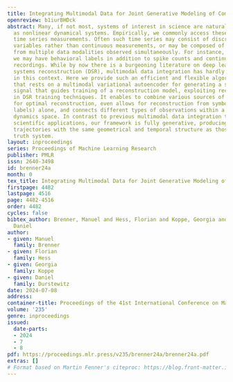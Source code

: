```yaml
---
title: Integrating Multimodal Data for Joint Generative Modeling of Complex Dynamics
openreview: b1iurBHDck
abstract: Many, if not most, systems of interest in science are naturally described
  as nonlinear dynamical systems. Empirically, we commonly access these systems through
  time series measurements. Often such time series may consist of discrete random
  variables rather than continuous measurements, or may be composed of measurements
  from multiple data modalities observed simultaneously. For instance, in neuroscience
  we may have behavioral labels in addition to spike counts and continuous physiological
  recordings. While by now there is a burgeoning literature on deep learning for dynamical
  systems reconstruction (DSR), multimodal data integration has hardly been considered
  in this context. Here we provide such an efficient and flexible algorithmic framework
  that rests on a multimodal variational autoencoder for generating a sparse teacher
  signal that guides training of a reconstruction model, exploiting recent advances
  in DSR training techniques. It enables to combine various sources of information
  for optimal reconstruction, even allows for reconstruction from symbolic data (class
  labels) alone, and connects different types of observations within a common latent
  dynamics space. In contrast to previous multimodal data integration techniques for
  scientific applications, our framework is fully generative, producing, after training,
  trajectories with the same geometrical and temporal structure as those of the ground
  truth system.
layout: inproceedings
series: Proceedings of Machine Learning Research
publisher: PMLR
issn: 2640-3498
id: brenner24a
month: 0
tex_title: Integrating Multimodal Data for Joint Generative Modeling of Complex Dynamics
firstpage: 4482
lastpage: 4516
page: 4482-4516
order: 4482
cycles: false
bibtex_author: Brenner, Manuel and Hess, Florian and Koppe, Georgia and Durstewitz,
  Daniel
author:
- given: Manuel
  family: Brenner
- given: Florian
  family: Hess
- given: Georgia
  family: Koppe
- given: Daniel
  family: Durstewitz
date: 2024-07-08
address:
container-title: Proceedings of the 41st International Conference on Machine Learning
volume: '235'
genre: inproceedings
issued:
  date-parts:
  - 2024
  - 7
  - 8
pdf: https://proceedings.mlr.press/v235/brenner24a/brenner24a.pdf
extras: []
# Format based on Martin Fenner's citeproc: https://blog.front-matter.io/posts/citeproc-yaml-for-bibliographies/
---
```

